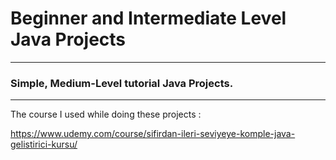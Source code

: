 # Beginner and Intermediate Level Java Projects
---------------------------------------------
### Simple, Medium-Level tutorial Java Projects.
----------------------------------------------
 The course I used while doing these projects :
 
 https://www.udemy.com/course/sifirdan-ileri-seviyeye-komple-java-gelistirici-kursu/

